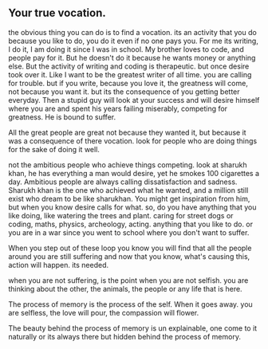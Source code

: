 ## Your true vocation.
the obvious thing you can do is to find a vocation. its an activity that you do because you like to do, you do it even if no one pays you. For me its writing, I do it, I am doing it since I was in school. My brother loves to code, and people pay for it. But he doesn't do it because he wants money or anything else. But the activity of writing and coding is therapeutic. but once desire took over it. Like I want to be the greatest writer of all time. you are calling for trouble.
but if you write, because you love it, the greatness will come, not because you want it. but its the consequence of you getting better everyday. Then a stupid guy will look at your success and will desire himself where you are and spent his years failing miserably, competing for greatness. He is bound to suffer.

All the great people are great not because they wanted it, but because it was a consequence of there vocation. look for people who are doing things for the sake of doing it well.

not the ambitious people who achieve things competing. look at sharukh khan, he has everything a man would desire, yet he smokes 100 cigarettes a day. Ambitious people are always calling dissatisfaction and sadness. Sharukh khan is the one who achieved what he wanted, and a million still exist who dream to be like sharukhan. You might get inspiration from him, but when you know desire calls for what. 
so, do you have anything that you like doing, like watering the trees and plant. caring for street dogs or coding, maths, physics, archeology, acting. anything that you like to do. or you are in a war since you went to school where you don't want to suffer.

When you step out of these loop you know you will find that all the people around you are still suffering and now that you know, what's causing this, action will happen. its needed.

when you are not suffering, is the point when you are not selfish. you are thinking about the other, the animals, the people or any life that is here.

The process of memory is the process of the self. When it goes away. you are selfless, the love will pour, the compassion will flower.

The beauty behind the process of memory is un explainable, one come to it naturally or its always there but hidden behind the process of memory.
